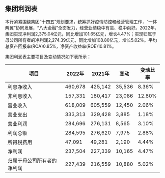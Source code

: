 ## 集团利润表

本行紧紧围绕集团“十四五”规划要求，统筹抓好疫情防控和经营管理工作，“一体两翼”协同发展，“八大金融”全面发力，经营业绩稳中有进、稳中向好。2022年，集团实现净利润2,375.04亿元，同比增加101.65亿元，增长4.47%；实现归属于母公司所有者的净利润2,274.39亿元，同比增加108.80亿元，增长5.02%。平均总资产回报率(ROA)0.85%，净资产收益率(ROE)10.81%。

集团利润表主要项目及变动情况如下表所示：

| 项目 | 2022年 | 2021年 | 变动 | 变动比率 |
| --- | --- | --- | --- | --- |
| 利息净收入 | 460,678 | 425,142 | 35,536 | 8.36% |
| 非利息收入 | 157,331 | 180,417 | 23,086 | 12.80% |
| 营业收入 | 618,009 | 605,559 | 12,450 | 2.06% |
| 营业支出 | 333,313 | 329,428 | 3,885 | 1.18% |
| 营业利润 | 284,696 | 276,131 | 8,565 | 3.10% |
| 利润总额 | 284,595 | 276,620 | 7,975 | 2.88% |
| 所得税费用 | 47,091 | 49,281 | 2,190 | 4.44% |
| 净利润 | 237,504 | 227,339 | 10,165 | 4.47% |
| 归属于母公司所有者的净利润 | 227,439 | 216,559 | 10,880 | 5.02% |